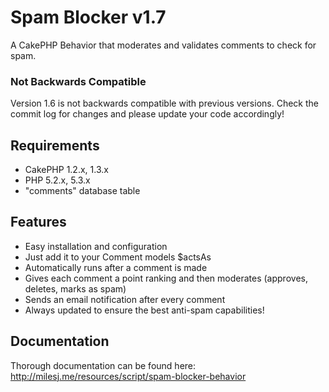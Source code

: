 # Spam Blocker v1.7 #

A CakePHP Behavior that moderates and validates comments to check for spam.

### Not Backwards Compatible ###

Version 1.6 is not backwards compatible with previous versions.
Check the commit log for changes and please update your code accordingly!

## Requirements ##

* CakePHP 1.2.x, 1.3.x
* PHP 5.2.x, 5.3.x
* "comments" database table

## Features ##

* Easy installation and configuration
* Just add it to your Comment models $actsAs
* Automatically runs after a comment is made
* Gives each comment a point ranking and then moderates (approves, deletes, marks as spam)
* Sends an email notification after every comment
* Always updated to ensure the best anti-spam capabilities!

## Documentation ##

Thorough documentation can be found here: http://milesj.me/resources/script/spam-blocker-behavior

